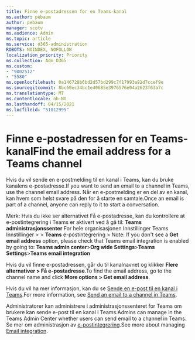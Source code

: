 ```yaml
---
title: Finne e-postadressen for en Teams-kanal
ms.author: pebaum
author: pebaum
manager: scotv
ms.audience: Admin
ms.topic: article
ms.service: o365-administration
ROBOTS: NOINDEX, NOFOLLOW
localization_priority: Priority
ms.collection: Adm_O365
ms.custom:
- "9002512"
- "5580"
ms.openlocfilehash: 0a146728b6bd2d57bd299c7f17993a82d7ccef9e
ms.sourcegitcommit: 8bc60ec34bc1e40685e3976576e04a2623f63a7c
ms.translationtype: MT
ms.contentlocale: nb-NO
ms.lasthandoff: 04/15/2021
ms.locfileid: "51812995"
---
```

# <a name="find-the-email-address-for-a-teams-channel"></a><span data-ttu-id="7c12c-102">Finne e-postadressen for en Teams-kanal</span><span class="sxs-lookup"><span data-stu-id="7c12c-102">Find the email address for a Teams channel</span></span>

<span data-ttu-id="7c12c-103">Hvis du vil sende en e-postmelding til en kanal i Teams, kan du bruke kanalens e-postadresse.</span><span class="sxs-lookup"><span data-stu-id="7c12c-103">If you want to send an email to a channel in Teams, use the channel email address.</span></span> <span data-ttu-id="7c12c-104">Når en e-postmelding er en del av en kanal, kan hvem som helst svare på den for å starte en samtale.</span><span class="sxs-lookup"><span data-stu-id="7c12c-104">Once an email is part of a channel, anyone can reply to it to start a conversation.</span></span>

<span data-ttu-id="7c12c-105">Merk: Hvis du ikke  ser alternativet Få e-postadresse, kan du kontrollere at e-postintegrering i Teams er aktivert ved å gå til: **Teams administrasjonssenter** For hele organisasjonen Innstillinger Teams Innstillinger >  > **Teams** e-postintegrering > </span><span class="sxs-lookup"><span data-stu-id="7c12c-105">Note: If you don't see a **Get email address** option, please check that Teams email integration is enabled by going to: **Teams admin center**>**Org wide Settings**>**Teams Settings**>**Teams email integration**</span></span>

<span data-ttu-id="7c12c-106">Hvis du vil finne e-postadressen, går du til kanalnavnet og klikker **Flere alternativer > Få e-postadresse**.</span><span class="sxs-lookup"><span data-stu-id="7c12c-106">To find the email address, go to the channel name and click **More options > Get email address**.</span></span>

<span data-ttu-id="7c12c-107">Hvis du vil ha mer informasjon, kan du se [Sende en e-post til en kanal i Teams](https://support.office.com/article/send-an-email-to-a-channel-in-teams-d91db004-d9d7-4a47-82e6-fb1b16dfd51e).</span><span class="sxs-lookup"><span data-stu-id="7c12c-107">For more information, see [Send an email to a channel in Teams](https://support.office.com/article/send-an-email-to-a-channel-in-teams-d91db004-d9d7-4a47-82e6-fb1b16dfd51e).</span></span>

<span data-ttu-id="7c12c-108">Administratorer kan administrere i administrasjonssenteret for Teams om brukere kan sende e-post til en kanal i Teams.</span><span class="sxs-lookup"><span data-stu-id="7c12c-108">Admins can manage in the Teams Admin Center whether users can send email to a channel in Teams.</span></span> <span data-ttu-id="7c12c-109">Se mer om administrasjon av [e-postintegrering](https://docs.microsoft.com/microsoftteams/enable-features-office-365#email-integration).</span><span class="sxs-lookup"><span data-stu-id="7c12c-109">See more about managing [Email integration](https://docs.microsoft.com/microsoftteams/enable-features-office-365#email-integration).</span></span>
